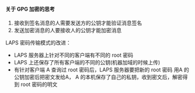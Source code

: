 #### 关于 GPG 加密的思考
 1. 接收到签名消息的人需要发送方的公钥才能验证消息签名
 2. 发送加密消息的人要接收人的公钥才能加密消息

 LAPS 密码传输模式的改进：
   - LAPS 服务器上针对不同的客户端有不同的 root 密码
   - LAPS 上还保存了所有客户端的不同的公钥(机器加域的时候上传)
   - 有针对客户端 A 查询过 root 密码后，LAPS 服务器要把新的 root 密码
     用A 的公钥加密后把密文发给A， 
     A 的本机保存了自己的私钥，收到密文后，解密得到 root 密码的明文

